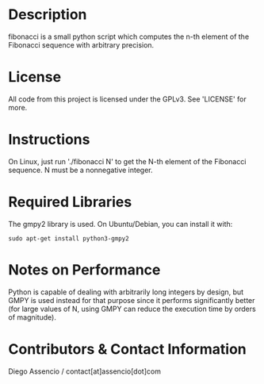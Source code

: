Description
===========

fibonacci is a small python script which computes the n-th element of the
Fibonacci sequence with arbitrary precision.


License
=======

All code from this project is licensed under the GPLv3. See 'LICENSE' for more.


Instructions
============

On Linux, just run './fibonacci N' to get the N-th element of the Fibonacci
sequence. N must be a nonnegative integer.


Required Libraries
==================

The gmpy2 library is used. On Ubuntu/Debian, you can install it with:

	sudo apt-get install python3-gmpy2


Notes on Performance
====================

Python is capable of dealing with arbitrarily long integers by design, but GMPY
is used instead for that purpose since it performs significantly better (for
large values of N, using GMPY can reduce the execution time by orders of
magnitude).


Contributors & Contact Information
==================================

Diego Assencio / contact[at]assencio[dot]com

